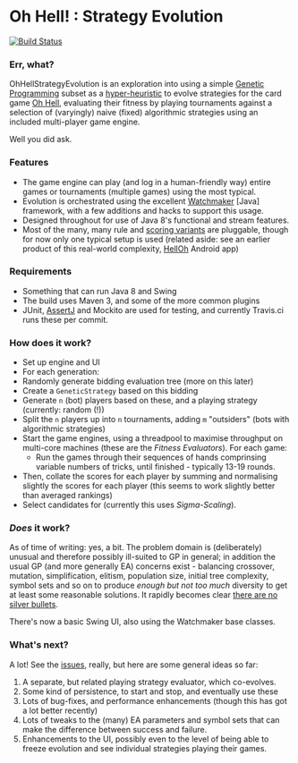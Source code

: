 # Oh Hell! : Strategy Evolution
[![Build Status](https://travis-ci.org/declension/OhHellStrategyEvolution.svg?branch=master)](https://travis-ci.org/declension/OhHellStrategyEvolution)

### Err, what?
OhHellStrategyEvolution is an exploration into using a simple [Genetic Programming](http://en.wikipedia.org/wiki/Genetic_programming)
subset as a [hyper-heuristic](http://en.wikipedia.org/wiki/Hyper-heuristic) to evolve strategies 
for the card game [Oh Hell](http://en.wikipedia.org/wiki/Oh_Hell),
evaluating their fitness by playing tournaments against a selection of (varyingly) naive (fixed) algorithmic strategies
using an included multi-player game engine.

Well you did ask.

### Features
* The game engine can play (and log in a human-friendly way) entire games or tournaments (multiple games)
  using the most typical.
* Evolution is orchestrated using the excellent [Watchmaker](http://watchmaker.uncommons.org/) \[Java\] framework, 
with a few additions and hacks to support this usage.
* Designed throughout for use of Java 8's functional and stream features.
* Most of the many, many rule and [scoring variants](http://en.wikipedia.org/wiki/Oh_Hell#Scoring) are pluggable, though for now only one typical setup is used
(related aside: see an earlier product of this real-world complexity, [HellOh](https://play.google.com/store/apps/details?id=net.declension.android.rikiki) Android app)

### Requirements
 * Something that can run Java 8 and Swing
 * The build uses Maven 3, and some of the more common plugins
 * JUnit, [AssertJ](http://joel-costigliola.github.io/assertj/) and Mockito are used for testing, and currently Travis.ci runs these per commit.
 
### How does it work?

* Set up engine and UI
* For each generation:
 * Randomly generate bidding evaluation tree (more on this later)
 * Create a `GeneticStrategy` based on this bidding 
 * Generate `n` (bot) players based on these, and a playing strategy (currently: random (!))
 * Split the `n` players up into `n` tournaments, adding `m` "outsiders" (bots with algorithmic strategies)
 * Start the game engines, using a threadpool to maximise throughput on multi-core machines
   (these are the _Fitness Evaluators_). For each game:
    * Run the games through their sequences of hands comprinsing variable numbers of tricks, until finished - typically 13-19 rounds.
 * Then, collate the scores for each player by summing and normalising slightly the scores for each player
  (this seems to work slightly better than averaged rankings)
 * Select candidates for  (currently this uses _Sigma-Scaling_).

### _Does_ it work?
As of time of writing: yes, a bit. The problem domain is (deliberately) unusual and therefore possibly ill-suited
to GP in general; in addition the usual GP (and more generally EA) concerns exist - balancing crossover, mutation, simplification,
elitism, population size, initial tree complexity, symbol sets and so on to produce _enough but not too much_ diversity to get at least some reasonable solutions.
It rapidly becomes clear [there are no silver bullets](http://cswww.essex.ac.uk/staff/poli/gp-field-guide/133ThereareNoSilverBullets.html#20_3).

There's now a basic Swing UI, also using the Watchmaker base classes.

### What's next?
A lot! See the [issues](./issues), really, but here are some general ideas so far:

 1. A separate, but related playing strategy evaluator, which co-evolves.
 2. Some kind of persistence, to start and stop, and eventually use these
 3. Lots of bug-fixes, and performance enhancements (though this has got a lot better recently)
 4. Lots of tweaks to the (many) EA parameters and symbol sets that can make the difference between success and failure.
 5. Enhancements to the UI, possibly even to the level of being able to freeze evolution
  and see individual strategies playing their games.
